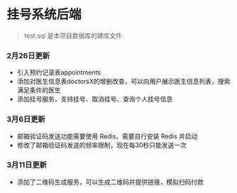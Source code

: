 # 挂号系统后端
> test.sql 是本项目数据库的建库文件

### 2月26日更新
- 引入预约记录表appointments
- 添加对医生信息表doctorsX的增删改查，可以向用户展示医生信息列表，搜索满足条件的医生
- 添加挂号服务，支持挂号、取消挂号、查询个人挂号信息

### 3月6日更新
- 邮箱验证码发送功能需要使用 Redis，需要自行安装 Redis 并启动
- 修改了邮箱验证码发送的频率限制，现在每30秒只能发送一次

### 3月11日更新
- 添加了二维码生成服务，可以生成二维码并提供链接，模拟扫码付款
